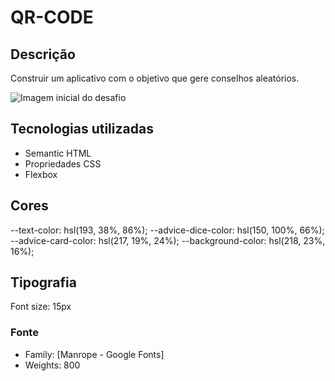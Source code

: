 # QR-CODE

## Descrição

Construir um aplicativo com o objetivo que gere conselhos aleatórios.

<img src="./src/images/objetivo.png"  alt="Imagem inicial do desafio">

## Tecnologias utilizadas

- Semantic HTML
- Propriedades CSS
- Flexbox

## Cores

--text-color: hsl(193, 38%, 86%);
--advice-dice-color: hsl(150, 100%, 66%);
--advice-card-color: hsl(217, 19%, 24%);
--background-color: hsl(218, 23%, 16%);

## Tipografia

Font size: 15px

### Fonte

- Family: [Manrope - Google Fonts]
- Weights: 800
